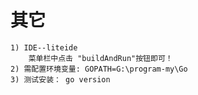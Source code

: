 
# 其它
	1) IDE--liteide
		菜单栏中点击 "buildAndRun"按钮即可！
	2) 需配置环境变量: GOPATH=G:\program-my\Go
	3) 测试安装： go version
	
